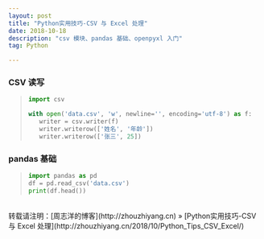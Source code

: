 ```yaml
---
layout: post
title: "Python实用技巧-CSV 与 Excel 处理"
date: 2018-10-18 
description: "csv 模块、pandas 基础、openpyxl 入门"
tag: Python 

---
```


### CSV 读写

>```python
>import csv
>
>with open('data.csv', 'w', newline='', encoding='utf-8') as f:
>    writer = csv.writer(f)
>    writer.writerow(['姓名', '年龄'])
>    writer.writerow(['张三', 25])
>```

### pandas 基础

>```python
>import pandas as pd
>df = pd.read_csv('data.csv')
>print(df.head())
>```

<br>
转载请注明：[周志洋的博客](http://zhouzhiyang.cn) » [Python实用技巧-CSV 与 Excel 处理](http://zhouzhiyang.cn/2018/10/Python_Tips_CSV_Excel/) 
